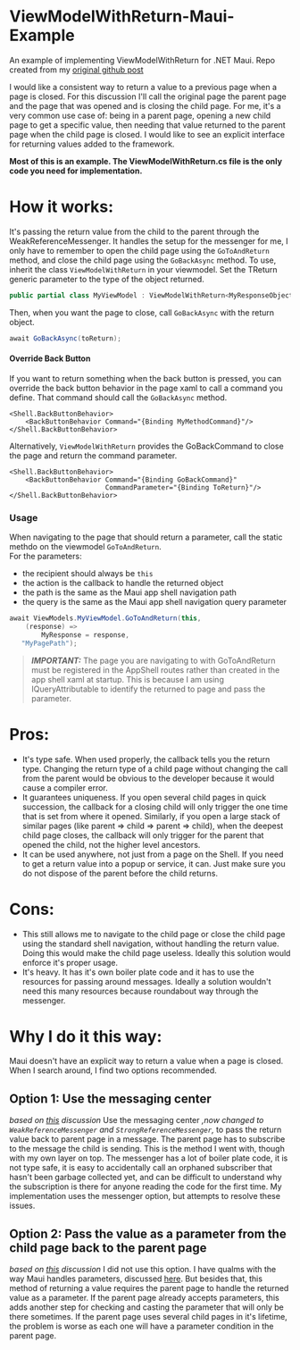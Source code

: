# ViewModelWithReturn-Maui-Example
An example of implementing ViewModelWithReturn for .NET Maui. Repo created from my [original github post](https://github.com/dotnet/maui/discussions/18972#discussioncomment-10236159)

I would like a consistent way to return a value to a previous page when a page is closed. For this discussion I'll call the original page the parent page and the page that was opened and is closing the child page. For me, it's a very common use case of: being in a parent page, opening a new child page to get a specific value, then needing that value returned to the parent page when the child page is closed.  I would like to see an explicit interface for returning values added to the framework.

**Most of this is an example. The ViewModelWithReturn.cs file is the only code you need for implementation.**

# How it works:
It's passing the return value from the child to the parent through the WeakReferenceMessenger. It handles the setup for the messenger for me, I only have to remember to open the child page using the `GoToAndReturn` method, and close the child page using the `GoBackAsync` method.
To use, inherit the class  `ViewModelWithReturn` in your viewmodel. Set the TReturn generic parameter to the type of the object returned.
```C#
public partial class MyViewModel : ViewModelWithReturn<MyResponseObject>
```
Then, when you want the page to close, call `GoBackAsync` with the return object.
```C#
await GoBackAsync(toReturn);
```
#### Override Back Button
If you want to return something when the back button is pressed, you can override the back button behavior in the page xaml to call a command you define. That command should call the `GoBackAsync` method.
```Xaml
<Shell.BackButtonBehavior>
    <BackButtonBehavior Command="{Binding MyMethodCommand}"/>   
</Shell.BackButtonBehavior>
```
Alternatively, `ViewModelWithReturn` provides the GoBackCommand to close the page and return the command parameter.
```Xaml
<Shell.BackButtonBehavior>
    <BackButtonBehavior Command="{Binding GoBackCommand}"
                        CommandParameter="{Binding ToReturn}"/>   
</Shell.BackButtonBehavior>
```

### Usage
When navigating to the page that should return a parameter, call the static methdo on the viewmodel `GoToAndReturn`. </br>
For the parameters:
- the recipient should always be `this`
- the action is the callback to handle the returned object 
- the path is the same as the Maui app shell navigation path
- the query is the same as the Maui app shell navigation query parameter

```C#
await ViewModels.MyViewModel.GoToAndReturn(this,
    (response) =>
        MyResponse = response,
   "MyPagePath");
```

> **_IMPORTANT:_** The page you are navigating to with GoToAndReturn must be registered in the AppShell routes rather than created in the app shell xaml at startup. This is because I am using IQueryAttributable to identify the returned to page and pass the parameter.

# Pros:
- It's type safe. When used properly, the callback tells you the return type. Changing the return type of a child page without changing the call from the parent would be obvious to the developer because it would cause a compiler error.
- It guarantees uniqueness. If you open several child pages in quick succession, the callback for a closing child will only trigger the one time that is set from where it opened. Similarly, if you open a large stack of similar pages (like parent => child => parent => child), when the deepest child page closes, the callback will only trigger for the parent that opened the child, not the higher level ancestors.
- It can be used anywhere, not just from a page on the Shell. If you need to get a return value into a popup or service, it can. Just make sure you do not dispose of the parent before the child returns.  

# Cons:
- This still allows me to navigate to the child page or close the child page using the standard shell navigation, without handling the return value. Doing this would make the child page useless. Ideally this solution would enforce it's proper usage.
- It's heavy. It has it's own boiler plate code and it has to use the resources for passing around messages. Ideally a solution wouldn't need this many resources because roundabout way through the messenger. 

# Why I do it this way:
Maui doesn't have an explicit way to return a value when a page is closed. When I search around, I find two options recommended. 
## Option 1: Use the messaging center 
_based on [this](https://stackoverflow.com/questions/72806361/net-maui-mvvm-how-to-catch-a-return-from-a-different-page-using-shell-navigati) discussion_
Use the messaging center _,now changed to `WeakReferenceMessenger` and `StrongReferenceMessenger`,_ to pass the return value back to parent page in a message. The parent page has to subscribe to the message the child is sending. This is the method I went with, though with my own layer on top. The messenger has a lot of boiler plate code, it is not type safe, it is easy to accidentally call an orphaned subscriber that hasn't been garbage collected yet, and can be difficult to understand why the subscription is there for anyone reading the code for the first time. My implementation uses the messenger option, but attempts to resolve these issues.
## Option 2: Pass the value as a parameter from the child page back to the parent page
_based on [this](https://stackoverflow.com/questions/74561572/pass-data-back-from-maui-shell-navigation) discussion_
I did not use this option. I have qualms with the way Maui handles parameters, discussed [here](https://github.com/dotnet/maui/discussions/18968).  But besides that, this method of returning a value requires the parent page to handle the returned value as a parameter. If the parent page already accepts parameters, this adds another step for checking and casting the parameter that will only be there sometimes. If the parent page uses several child pages in it's lifetime, the problem is worse as each one will have a parameter condition in the parent page. 
